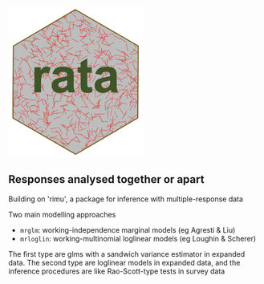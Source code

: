 <img src="inst/figures/rata.png" height="300"/>

## Responses analysed together or apart

Building on 'rimu', a package for inference with multiple-response data

Two main modelling approaches

- `mrglm`: working-independence marginal models (eg Agresti & Liu)
- `mrloglin`: working-multinomial loglinear models (eg Loughin & Scherer)

The first type are glms with a sandwich variance estimator in expanded data. 
The second type are loglinear models in expanded data, and the inference procedures 
are like Rao-Scott-type tests in survey data
